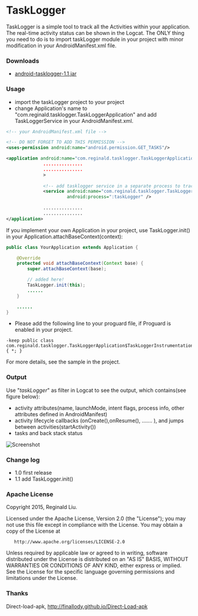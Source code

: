# TaskLogger

TaskLogger is a simple tool to track all the Activities within your application. The real-time activity status can be shown in the Logcat. The ONLY thing you need to do is to import taskLogger module in your project with minor modification in your AndroidManifest.xml file.


### Downloads
 - [android-tasklogger-1.1.jar](https://github.com/xyxyLiu/TaskLogger/releases/download/1.1/android-tasklogger-1.1.jar)

### Usage

* import the taskLogger project to your project
* change Application's name to "com.reginald.tasklogger.TaskLoggerApplication" and add TaskLoggerService in your AndroidManifest.xml.
````xml
<!-- your AndroidManifest.xml file -->

<!-- DO NOT FORGET TO ADD THIS PERMISSION -->
<uses-permission android:name="android.permission.GET_TASKS"/>

<application android:name="com.reginald.tasklogger.TaskLoggerApplication"
              ...............
              ...............
              >
              
              <!-- add tasklogger service in a separate process to trace the activity status -->
              <service android:name="com.reginald.tasklogger.TaskLoggerService"
                       android:process=":taskLogger" />
                       
              ...............
              ...............
</application>

````

If you implement your own Application in your project, use TaskLogger.init() in your Application.attachBaseContext(context):
````java
public class YourApplication extends Application {

    @Override
    protected void attachBaseContext(Context base) {
        super.attachBaseContext(base);

        // added here!
        TaskLogger.init(this);
        ......
    }

    ......
}
````



* Please add the following line to your proguard file, if Proguard is enabled in your project.
````text
-keep public class com.reginald.tasklogger.TaskLoggerApplication$TaskLoggerInstrumentation { *; }
````

For more details, see the sample in the project.

### Output
Use "$taskLogger$" as filter in Logcat to see the output, which contains(see figure below):
* activity attributes(name, launchMode, intent flags, process info, other attributes defined in AndroidManifest)
* activity lifecycle callbacks (onCreate(),onResume(), ....... ), and jumps between activities(startActivity())
* tasks and back stack status

<img src="https://raw.githubusercontent.com/xyxyLiu/TaskLogger/master/output1.png" alt="Screenshot"/>


### Change log
* 1.0 first release
* 1.1 add TaskLogger.init()


### Apache License

Copyright 2015, Reginald Liu.

 Licensed under the Apache License, Version 2.0 (the "License");
 you may not use this file except in compliance with the License.
 You may obtain a copy of the License at

       http://www.apache.org/licenses/LICENSE-2.0

 Unless required by applicable law or agreed to in writing, software
 distributed under the License is distributed on an "AS IS" BASIS,
 WITHOUT WARRANTIES OR CONDITIONS OF ANY KIND, either express or implied.
 See the License for the specific language governing permissions and
 limitations under the License.


### Thanks
Direct-load-apk, http://finallody.github.io/Direct-Load-apk
